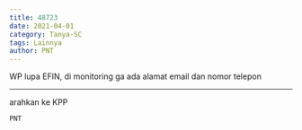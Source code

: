 ```yaml
---
title: 48723
date: 2021-04-01
category: Tanya-SC
tags: Lainnya
author: PNT
---
```


WP lupa EFIN, di monitoring ga ada alamat email dan nomor telepon

---

arahkan ke KPP

`PNT`
